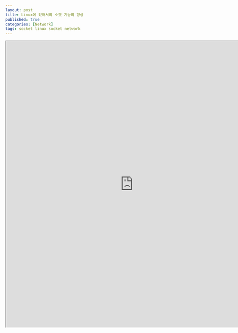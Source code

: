 ```yaml
---
layout: post
title: Linux에 있어서의 소켓 기능의 향상
published: true
categories: [Network]
tags: socket linux socket network
---
```

<iframe width="800" height="900" src="https://docs.google.com/document/d/e/2PACX-1vQfRNBdZFmLCFuTCvc2XVHOtfcXyMYh6RzLI5FqtI7ESixvM-WeaLAlQtCYgDK8-SgpxAWgmc3fA1mz/pub?embedded=true"></iframe>  
    
